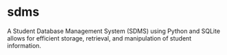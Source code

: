 # sdms
A Student Database Management System (SDMS) using Python and SQLite allows for efficient storage, retrieval, and manipulation of student information.
